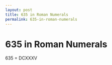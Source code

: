 ```yaml
---
layout: post
title: 635 in Roman Numerals
permalink: 635-in-roman-numerals
---
```


# 635 in Roman Numerals

635 = DCXXXV
